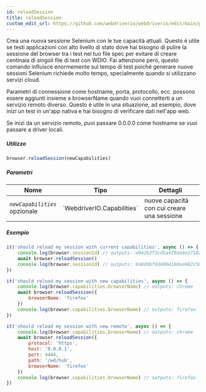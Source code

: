 ```yaml
---
id: reloadSession
title: reloadSession
custom_edit_url: https://github.com/webdriverio/webdriverio/edit/main/packages/webdriverio/src/commands/browser/reloadSession.ts
---
```


Crea una nuova sessione Selenium con le tue capacità attuali. Questo è utile se
testi applicazioni con alto livello di stato dove hai bisogno di pulire la sessione del browser tra
i test nel tuo file spec per evitare di creare centinaia di singoli file di test con WDIO.
Fai attenzione però, questo comando influisce enormemente sul tempo di test poiché generare
nuove sessioni Selenium richiede molto tempo, specialmente quando si utilizzano servizi cloud.

Parametri di connessione come hostname, porta, protocollo, ecc. possono essere aggiunti insieme a
browserName quando vuoi connetterti a un servizio remoto diverso. Questo è utile
in una situazione, ad esempio, dove inizi un test in un'app nativa e hai bisogno di verificare
dati nell'app web.

Se inizi da un servizio remoto, puoi passare 0.0.0.0 come hostname se vuoi
passare a driver locali.

##### Utilizzo

```js
browser.reloadSession(newCapabilities)
```

##### Parametri

<table>
  <thead>
    <tr>
      <th>Nome</th><th>Tipo</th><th>Dettagli</th>
    </tr>
  </thead>
  <tbody>
    <tr>
      <td><code><var>newCapabilities</var></code><br /><span className="label labelWarning">opzionale</span></td>
      <td>`WebdriverIO.Capabilities`</td>
      <td>nuove capacità con cui creare una sessione</td>
    </tr>
  </tbody>
</table>

##### Esempio

```js title="reloadSync.js"
it('should reload my session with current capabilities', async () => {
    console.log(browser.sessionId) // outputs: e042b3f3cd5a479da4e171825e96e655
    await browser.reloadSession()
    console.log(browser.sessionId) // outputs: 9a0d9bf9d4864160aa982c50cf18a573
})

it('should reload my session with new capabilities', async () => {
    console.log(browser.capabilities.browserName) // outputs: chrome
    await browser.reloadSession({
        browserName: 'firefox'
    })
    console.log(browser.capabilities.browserName) // outputs: firefox
})

it('should reload my session with new remote', async () => {
    console.log(browser.capabilities.browserName) // outputs: chrome
    await browser.reloadSession({
        protocol: 'https',
        host: '0.0.0.1',
        port: 4444,
        path: '/wd/hub',
        browserName: 'firefox'
    })
    console.log(browser.capabilities.browserName) // outputs: firefox
})
```